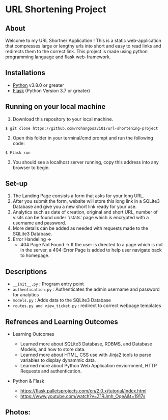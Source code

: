 # URL Shortening Project

## About

Welcome to my URL Shortner Application !
This is a static web-application that compresses large or lengthy urls into short and easy to read links and redirects them to the correct link. This project is made using python programming language and flask web-framework. 

## Installations

- [Python](https://www.python.org/downloads/) v3.8.0 or greater
- [Flask](https://flask.palletsprojects.com/en/2.0.x/installation/#install-flask) (Python Version 3.7 or greater)

## Running on your local machine

1. Download this repository to your local machine. 

```
$ git clone https://github.com/rohangosavi01/url-shortening-project
```

2. Open this folder in your terminal/cmd prompt and run the following code:
```
$ Flask run
```
3. You should see a localhost server running, copy this address into any browser to begin.

## Set-up 

1. The Landing Page consists a form that asks for your long URL. 
2. After you submit the form, website will store this long link in a SQLite3 Database and give you a new short link ready for your use. 
3. Analytics such as date of creation, original and short URL, number of visits can be found under '/stats' page which is encrypted with a username and password.
4. More details can be added as needed with requests made to the SQLite3 Database.
5. Error Handeling ->
   - 404 Page Not Found -> If the user is directed to a page which is not in the server, a 404-Error Page is added to help user navigate back to homepage.

## Descriptions 

- ```__init__.py``` : Program entry point
- ```authentication.py``` : Authenticates the admin username and password for analytics
- ```models.py``` : Adds data to the SQLite3 Database
- ```routes.py and view_ticket.py``` : redirect to correct webpage templates

## Refrences and Learning Outcomes

- Learning Outcomes 
    - Learned more about SQLite3 Database, RDBMS, and Database Models, and how to store data.
    - Learned more about HTML, CSS use with Jinja2 tools to parse variables to display dynammic data. 
    - Learned more about Python Web Application enviornment, HTTP Requests and authentication.

- Python & Flask 
    - https://flask.palletsprojects.com/en/2.0.x/tutorial/index.html
    - https://www.youtube.com/watch?v=Z1RJmh_OqeA&t=1917s

## Photos: 

